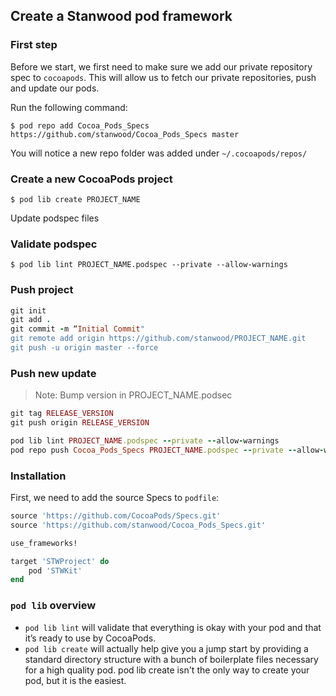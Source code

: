 

## Create a Stanwood pod framework

### First step

Before we start, we first need to make sure we add our private repository spec to `cocoapods`. This will allow us to fetch our private repositories, push and update our pods.

Run the following command: 

`$ pod repo add Cocoa_Pods_Specs https://github.com/stanwood/Cocoa_Pods_Specs master`

You will notice a new repo folder was added under `~/.cocoapods/repos/`

### Create a new CocoaPods project

`$ pod lib create PROJECT_NAME`

Update podspec files

### Validate podspec

`$ pod lib lint PROJECT_NAME.podspec --private --allow-warnings`

### Push project

```ruby
git init
git add .
git commit -m “Initial Commit"
git remote add origin https://github.com/stanwood/PROJECT_NAME.git
git push -u origin master --force
```

### Push new update

> Note: Bump version in PROJECT_NAME.podsec

```ruby
git tag RELEASE_VERSION
git push origin RELEASE_VERSION

pod lib lint PROJECT_NAME.podspec --private --allow-warnings
pod repo push Cocoa_Pods_Specs PROJECT_NAME.podspec --private --allow-warnings
```


### Installation

First, we need to add the source Specs to `podfile`:

```ruby
source 'https://github.com/CocoaPods/Specs.git'
source 'https://github.com/stanwood/Cocoa_Pods_Specs.git'

use_frameworks!

target 'STWProject' do
    pod 'STWKit'
end
```

### `pod lib` overview

- `pod lib lint` will validate that everything is okay with your pod and that it’s ready to use by CocoaPods.
- `pod lib create` will actually help give you a jump start by providing a standard directory structure with a bunch of boilerplate files necessary for a high quality pod. pod lib create isn't the only way to create your pod, but it is the easiest.

